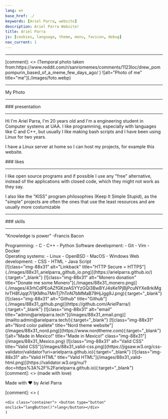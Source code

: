 ```yaml
---
lang: en
base_href: ./
keywords: [Ariel Parra, website]
description: Ariel Parra Website!
title: Ariel Parra
js: [cookies, language, theme, menu, favicon, debug]
nav_current: 1
---
```

<div class="container">
    <div class="card">
        <hr>
        [comment]: <> (Temporal photo taken from:https://www.reddit.com/r/sanriomemes/comments/1123loc/drew_pompompurin_based_of_a_meme_few_days_ago/ )
        ![alt="Photo of me" title="me"](./images/foto.webp)   
        <hr>
        <div class="center">
            <p>
            My Photo
            </p>
        </div>
    </div> 
    <div class="card">
        <hr>
        <div class="center">
            ### presentation
        </div> 
        <hr>
        <div class="justify">
            <p>
            Hi I'm Ariel Parra, I'm 20 years old and I'm a engineering student in
            Computer systems at UAA. I like programming, especially with languages
            like C and C++, but usually I like making bash scripts and I have been
            using Linux for two years.
            </p>
            <p>
            I have a Linux server at home so I can host my projects, for example this website.
            </p>
        </div>
    </div> 
    <div class="card">
        <div class="center">
            ### likes
        </div>
        <hr>
        <div class="justify">
            <p>
            I like open source programs and if possible I use any "free" alternative, instead of the applications with closed code, which they might not work as they say.
            </p>
            <p>
            I also like the "KISS" program philosophies (Keep It Simple Stupid), as the "simple" projects are often the ones that use the least resources and are usually more costumizable
            </p>
        </div>
    </div> 
    <div class="card">
        <hr>
        <div class="center">
            ### skills
        </div>
        <hr>
        <p>
        "Knowledge is power" 
        -Francis Bacon
        </p>
        <div class="column">
            Programming:
            - C
            - C++
            - Python
            Software development:
            - Git
            - Vim
            - Docker
        </div>
        <div class="column">
            Operating systems:
            - Linux
            - OpenBSD
            - MacOS
            - Windows
            Web development:   
            - CSS 
            - HTML
            - Java Script
        </div>
    </div> 
</div> 
<footer>
    [![class="img-88x31" alt="Linkback" title="HTTP Secure = HTTPS"](./images/88x31_arielparra_github_io.png)](https://arielparra.github.io/){:target="_blank"}
    [![class="img-88x31" alt="Monero donation" title="Donate me some Monero"](./images/88x31_monero.png)](./images/43rhCdPEoAZfGKzeASYYzGQi3BwBYJ4sKe1PjBjPcuNYXe8rkiMghrTH8fJqqt7i1jKMho7MnTj7hTnN7bMMaB79HjJgg9J.png){:target="_blank"}
    [![class="img-88x31" alt="Github" title="Github"](./images/88x31_github.png)](https://github.com/ArielParra/){:target="_blank"}   
    [![class="img-88x31" alt="email" title="admin@arielparra.tech"](/images/88x31_email.png)](mailto:admin@arielparra.tech/){:target="_blank"}   
    [![class="img-88x31" alt="Nord color pallete" title="Nord theme website"](/images/88x31_nord.png)](https://www.nordtheme.com){:target="_blank"}    
    ![alt="Made in Mexico!" title="Made in Mexico!" class="img-88x31"](/images/88x31_Mexico.png)   
    [![class="img-88x31" alt="Valid CSS" title="Valid CSS"](/images/88x31_valid-css.png)](https://jigsaw.w3.org/css-validator/validator?uri=arielparra.github.io){:target="_blank"}    
    [![class="img-88x31" alt="Valid HTML" title="Valid HTML"](/images/88x31_valid-html.png)](https://validator.w3.org/nu/?doc=https%3A%2F%2Farielparra.github.io){:target="_blank"}  
</footer>
[comment]: <> (made with love)
<div class="container">
    <div class="center">
        <p>Made with ❤️ by Ariel Parra</p>
    </div>
</div>
    [comment]: <> (

    <div class="container"> <button type="button" onclick="langButton()">lang</button></div>
    )
